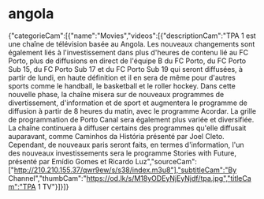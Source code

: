 # angola
{"categorieCam":[{"name":"Movies","videos":[{"descriptionCam":"TPA 1 est une chaîne de télévision basée au Angola. Les nouveaux changements sont également liés à l'investissement dans plus d'heures de contenu lié au FC Porto, plus de diffusions en direct de l'équipe B du FC Porto, du FC Porto Sub 15, du FC Porto Sub 17 et du FC Porto Sub 19 qui seront diffusées, à partir de lundi, en haute définition et il en sera de même pour d'autres sports comme le handball, le basketball et le roller hockey. Dans cette nouvelle phase, la chaîne misera sur de nouveaux programmes de divertissement, d'information et de sport et augmentera le programme de diffusion à partir de 8 heures du matin, avec le programme Acordar. La grille de programmation de Porto Canal sera également plus variée et diversifiée. La chaîne continuera à diffuser certains des programmes qu'elle diffusait auparavant, comme Caminhos da História présenté par Joel Cleto. Cependant, de nouveaux paris seront faits, en termes d'information, l'un des nouveaux investissements sera le programme Stories with Future, présenté par Emídio Gomes et Ricardo Luz","sourceCam":["http://210.210.155.37/qwr9ew/s/s38/index.m3u8"],"subtitleCam":"By Channel","thumbCam":"https://od.lk/s/M18yODEyNjEyNjdf/tpa.jpg","titleCam":"TPA 1 TV"}]}]}

